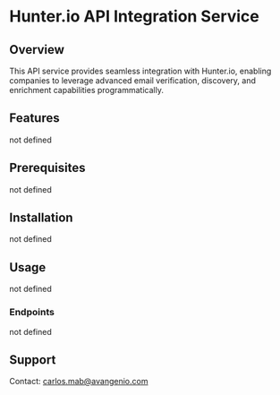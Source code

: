 # Hunter.io API Integration Service

## Overview

This API service provides seamless integration with Hunter.io, enabling companies to leverage advanced email verification, discovery, and enrichment capabilities programmatically.

## Features

not defined

## Prerequisites

not defined

## Installation

not defined

## Usage

not defined

### Endpoints

not defined

## Support

Contact: carlos.mab@avangenio.com